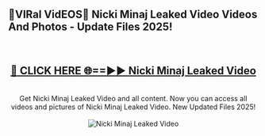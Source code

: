 <h2>🔴VIRal VidEOS🔴 Nicki Minaj Leaked Video Videos And Photos - Update Files 2025!</h2>
<br>
<div align="center">
<h2><a href="https://virallinks.top/odZfE0" rel="nofollow">🔴 CLICK HERE 🌐==►► Nicki Minaj Leaked Video</a></h2>
<br>
Get Nicki Minaj Leaked Video and all content. Now you can access all videos and pictures of Nicki Minaj Leaked Video. New Updated Files 2025!
<br>
<br>
<a href="https://virallinks.top/odZfE0" rel="nofollow" data-target="animated-image.originalLink"><img src="https://i.imgur.com/dJHk4Zq.gif)" alt="Nicki Minaj Leaked Video" style="max-width: 100%; display: inline-block;" data-target="animated-image.originalImage"></a>
</div>
<br>
